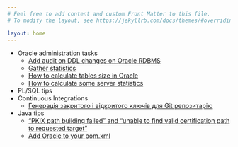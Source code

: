 ```yaml
---
# Feel free to add content and custom Front Matter to this file.
# To modify the layout, see https://jekyllrb.com/docs/themes/#overriding-theme-defaults

layout: home
---
```


- Oracle administration tasks
  - [Add audit on DDL changes on Oracle RDBMS](oracle/audit_dll.html)
  - [Gather statistics](oracle/gather_stats.html)
  - [How to calculate tables size in Oracle](oracle/table_size.html)
  - [How to calculate some server statistics](oracle/server_stats.html)
- PL/SQL tips       
- Continuous Integrations
  - [Генерація закритого і відкритого ключів для Git репозитарію](ci/key_jenkins.html)
- Java tips
  - [“PKIX path building failed” and “unable to find valid certification path to requested target”](java/problems_with_certificates.html)
  - [Add Oracle to your pom.xml](java/add_oracle_to_maven.html)